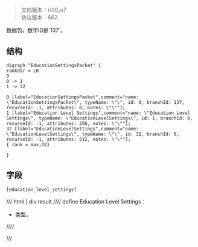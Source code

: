 # <!-- md:samp EducationSettingsPacket -->

> 文档版本：r/20_u7<br/>协议版本：662

<!-- md:samp EducationSettingsPacket -->数据包，数字ID是`137`。

## 结构

```viz
digraph "EducationSettingsPacket" {
rankdir = LR
0
0 -> 1
1 -> 32

0 [label="EducationSettingsPacket",comment="name: \"EducationSettingsPacket\", typeName: \"\", id: 0, branchId: 137, recurseId: -1, attributes: 0, notes: \"\""];
1 [label="Education Level Settings",comment="name: \"Education Level Settings\", typeName: \"EducationLevelSettings\", id: 1, branchId: 0, recurseId: -1, attributes: 256, notes: \"\""];
32 [label="EducationLevelSettings",comment="name: \"EducationLevelSettings\", typeName: \"\", id: 32, branchId: 0, recurseId: -1, attributes: 512, notes: \"\""];
{ rank = max;32}

}

```

## 字段

```title='EducationSettingsPacket'
[education_level_settings]
```

/// html | div.result
//// define
Education Level Settings：[<!-- md:samp EducationLevelSettings -->](../types/educationlevelsettings.md)

- <!-- md:samp EducationLevelSettings -->类型。


////

///

